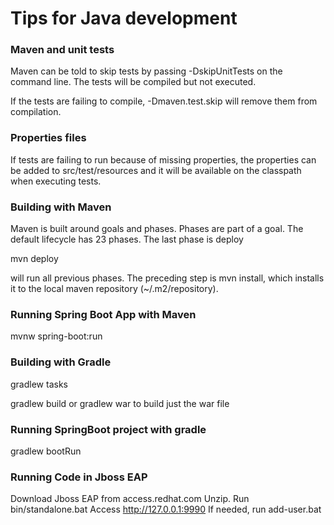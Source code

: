 # Tips for Java development

### Maven and unit tests

Maven can be told to skip tests by passing -DskipUnitTests on the command line.
The tests will be compiled but not executed.

If the tests are failing to compile, -Dmaven.test.skip will remove them from
compilation.

### Properties files

If tests are failing to run because of missing properties, the properties can
be added to src/test/resources and it will be available on the classpath when
executing tests.

### Building with Maven

Maven is built around goals and phases.  Phases are part of a goal.
The default lifecycle has 23 phases.  The last phase is deploy

mvn deploy

will run all previous phases.  The preceding step is mvn install, which
installs it to the local maven repository (~/.m2/repository).

### Running Spring Boot App with Maven

mvnw spring-boot:run

### Building with Gradle

gradlew tasks

gradlew build or gradlew war to build just the war file

### Running SpringBoot project with gradle

gradlew bootRun

### Running Code in Jboss EAP

Download Jboss EAP from access.redhat.com
Unzip.
Run bin/standalone.bat
Access http://127.0.0.1:9990
If needed, run add-user.bat


